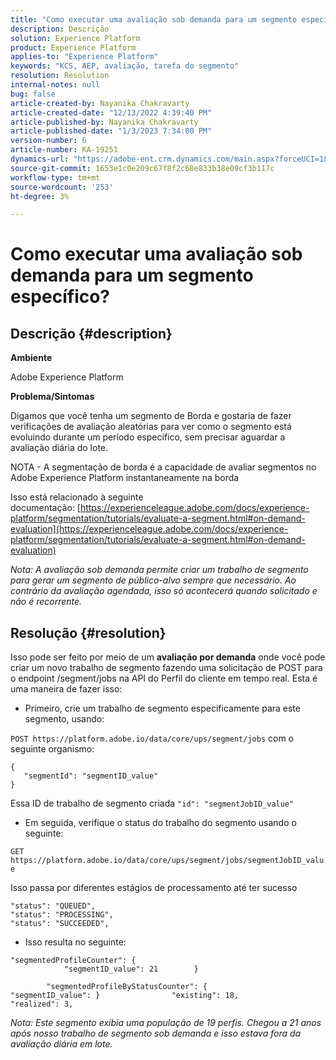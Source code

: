 ```yaml
---
title: "Como executar uma avaliação sob demanda para um segmento específico?"
description: Descrição
solution: Experience Platform
product: Experience Platform
applies-to: "Experience Platform"
keywords: "KCS, AEP, avaliação, tarefa do segmento"
resolution: Resolution
internal-notes: null
bug: false
article-created-by: Nayanika Chakravarty
article-created-date: "12/13/2022 4:39:40 PM"
article-published-by: Nayanika Chakravarty
article-published-date: "1/3/2023 7:34:00 PM"
version-number: 6
article-number: KA-19251
dynamics-url: "https://adobe-ent.crm.dynamics.com/main.aspx?forceUCI=1&pagetype=entityrecord&etn=knowledgearticle&id=d4bc31bc-047b-ed11-81ac-6045bd006a22"
source-git-commit: 1653e1c0e209c67f8f2c68e833b38e09cf3b117c
workflow-type: tm+mt
source-wordcount: '253'
ht-degree: 3%

---
```


# Como executar uma avaliação sob demanda para um segmento específico?

## Descrição {#description}


<b>Ambiente</b>

Adobe Experience Platform

<b>Problema/Sintomas</b>

Digamos que você tenha um segmento de Borda e gostaria de fazer verificações de avaliação aleatórias para ver como o segmento está evoluindo durante um período específico, sem precisar aguardar a avaliação diária do lote.

NOTA - A segmentação de borda é a capacidade de avaliar segmentos no Adobe Experience Platform instantaneamente na borda

Isso está relacionado à seguinte documentação: [https://experienceleague.adobe.com/docs/experience-platform/segmentation/tutorials/evaluate-a-segment.html#on-demand-evaluation](https://experienceleague.adobe.com/docs/experience-platform/segmentation/tutorials/evaluate-a-segment.html#on-demand-evaluation)

*Nota: A avaliação sob demanda permite criar um trabalho de segmento para gerar um segmento de público-alvo sempre que necessário. Ao contrário da avaliação agendada, isso só acontecerá quando solicitado e não é recorrente.*


## Resolução {#resolution}


Isso pode ser feito por meio de um <b>avaliação por demanda</b> onde você pode criar um novo trabalho de segmento fazendo uma solicitação de POST para o endpoint /segment/jobs na API do Perfil do cliente em tempo real. Esta é uma maneira de fazer isso:

- Primeiro, crie um trabalho de segmento especificamente para este segmento, usando:


`POST https://platform.adobe.io/data/core/ups/segment/jobs` com o seguinte organismo:


```
{
   "segmentId": "segmentID_value"
}
```


Essa ID de trabalho de segmento criada `"id": "segmentJobID_value"`

- Em seguida, verifique o status do trabalho do segmento usando o seguinte:


`GET https://platform.adobe.io/data/core/ups/segment/jobs/segmentJobID_value`

Isso passa por diferentes estágios de processamento até ter sucesso




```
"status": "QUEUED",
"status": "PROCESSING",
"status": "SUCCEEDED",
```




- Isso resulta no seguinte:





```
"segmentedProfileCounter": {
            "segmentID_value": 21        }

        "segmentedProfileByStatusCounter": {            "segmentID_value": }                "existing": 18,                "realized": 3,
```




*Nota: Este segmento exibia uma população de 19 perfis. Chegou a 21 anos após nosso trabalho de segmento sob demanda e isso estava fora da avaliação diária em lote.*
